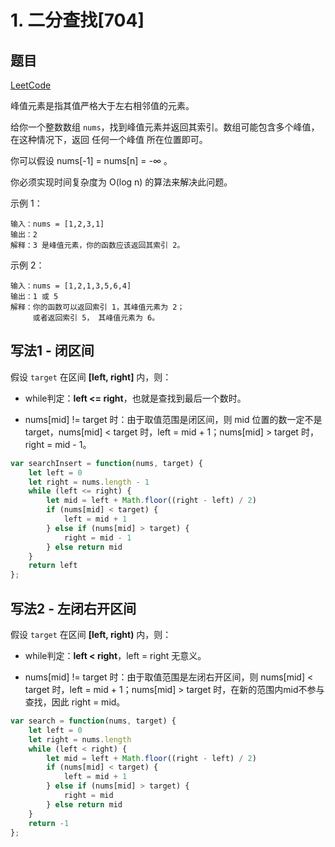 # 1. 二分查找[704]

## 题目

[LeetCode](https://leetcode-cn.com/problems/binary-search/)

峰值元素是指其值严格大于左右相邻值的元素。

给你一个整数数组 `nums`，找到峰值元素并返回其索引。数组可能包含多个峰值，在这种情况下，返回 任何一个峰值 所在位置即可。

你可以假设 nums[-1] = nums[n] = -∞ 。

你必须实现时间复杂度为 O(log n) 的算法来解决此问题。

示例 1：

```
输入：nums = [1,2,3,1]
输出：2
解释：3 是峰值元素，你的函数应该返回其索引 2。
```

示例 2：

```
输入：nums = [1,2,1,3,5,6,4]
输出：1 或 5 
解释：你的函数可以返回索引 1，其峰值元素为 2；
     或者返回索引 5， 其峰值元素为 6。
```

## 写法1 - 闭区间

假设 `target` 在区间 **[left, right]** 内，则：

+ while判定：**left <= right**，也就是查找到最后一个数时。

+ nums[mid] != target 时：由于取值范围是闭区间，则 mid 位置的数一定不是target，nums[mid] < target 时，left = mid + 1；nums[mid] > target 时，right = mid - 1。

```js
var searchInsert = function(nums, target) {
    let left = 0
    let right = nums.length - 1
    while (left <= right) {
        let mid = left + Math.floor((right - left) / 2)
        if (nums[mid] < target) {
            left = mid + 1
        } else if (nums[mid] > target) {
            right = mid - 1
        } else return mid
    }
    return left
};
```

## 写法2 - 左闭右开区间

假设 `target` 在区间 **[left, right)** 内，则：

- while判定：**left < right**，left = right 无意义。

- nums[mid] != target 时：由于取值范围是左闭右开区间，则 nums[mid] < target 时，left = mid + 1；nums[mid] > target 时，在新的范围内mid不参与查找，因此 right = mid。

```js
var search = function(nums, target) {
    let left = 0
    let right = nums.length
    while (left < right) {
        let mid = left + Math.floor((right - left) / 2)
        if (nums[mid] < target) {
            left = mid + 1
        } else if (nums[mid] > target) {
            right = mid
        } else return mid
    }
    return -1
};
```